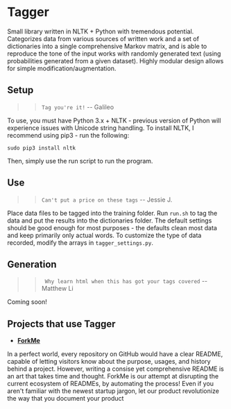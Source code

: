 # Tagger 
Small library written in NLTK + Python with tremendous potential.  Categorizes data from various sources of written work and a set of dictionaries into a single comprehensive Markov matrix, and is able to reproduce the tone of the input works with randomly generated text (using probabilities generated from a given dataset). Highly modular design allows for simple modification/augmentation. 

## Setup
>> ```Tag you're it!``` -- Galileo

To use, you must have Python 3.x + NLTK - previous version of Python will experience issues with Unicode string handling.  To install NLTK, I recommend using pip3 - run the following:
```
sudo pip3 install nltk
```
Then, simply use the run script to run the program.

## Use
>> ``` Can't put a price on these tags ``` -- Jessie J.

Place data files to be tagged into the training folder.  Run `run.sh` to tag the data and put the results into the dictionaries folder.  The default settings should be good enough for most purposes - the defaults clean most data and keep primarily only actual words.  To customize the type of data recorded, modify the arrays in `tagger_settings.py`.

## Generation
>> ``` Why learn html when this has got your tags covered``` -- Matthew Li 

Coming soon!

## Projects that use Tagger

* [**ForkMe**](https://github.com/aliu139/forkme)

In a perfect world, every repository on GitHub would have a clear README, capable of letting visitors know about the purpose, usages, and history behind a project. However, writing a consise yet comprehensive README is an art that takes time and thought. ForkMe is our attempt at disrupting the current ecosystem of READMEs, by automating the process! Even if you aren't familiar with the newest startup jargon, let our product revolutionize the way that you document your product

